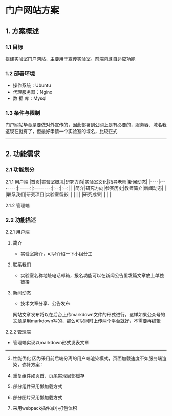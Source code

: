 # 门户网站方案

## 1. 方案概述
### 1.1 目标
搭建实验室门户网站，主要用于宣传实验室。前端包含自适应功能

### 1.2 部署环境
- 操作系统：Ubuntu
- 代理服务器：Nginx
- 数 据 库：Mysql

### 1.3 条件与限制
门户网站毕竟是要做对外宣传的，因此部署到公网上是有必要的，服务器、域名我这现在就有了，但最好申请一个实验室的域名，比较正式

----

## 2. 功能需求
### 2.1 功能划分
2.1.1 用户端
|首页|实验室概况|研究方向|实验室文化|指导老师|新闻动态|
|----|:-------:|:-----:|:--------:|:--:|:--:|
|    |简介|研究方向|参赛历史|教师简介|新闻动态|
|    |联系我们|研究项目|实验室留影| | |
|    |    |研究成果|         | | |

2.1.2 管理端

### 2.2 功能描述
2.2.1 用户端
1. 简介
    - 实验室简介，可以介绍一下小组分工
2. 联系我们
    - 实验室名称地址电话邮箱，报名功能可以在新闻公告里发篇文章放上单独链接
3. 新闻动态
    - 技术文章分享、公告发布

    网站文章发布将以在后台上传markdown文件的形式进行，这样如果公众号的文章是用markdown写的，那么可以同时上传两个平台就好，不需要再编辑

2.2.2 管理端
- 管理端实现以markdown形式发表文章

----

3. 性能优化
因为采用前后端分离的用户端渲染模式，页面加载速度不如服务端渲染，弥补方案：

1. 重复组件如页首、页尾实现局部缓存
2. 部分组件采用懒加载方式
3. 部分图片采用懒加载方式
4. 采用webpack插件减小打包体积

